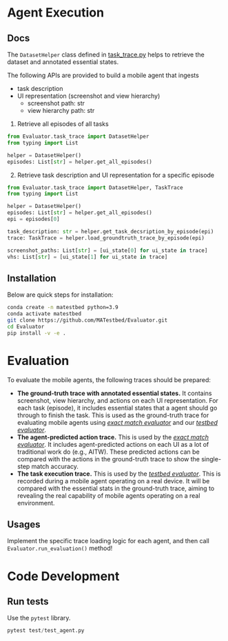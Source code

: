 # Agent Execution

## Docs

The `DatasetHelper` class defined in [task_trace.py](./task_trace.py) helps to retrieve the dataset and annotated essential states.

The following APIs are provided to build a mobile agent that ingests
- task description
- UI representation (screenshot and view hierarchy)
    - screenshot path: str
    - view hierarchy path: str

1. Retrieve all episodes of all tasks

```python
from Evaluator.task_trace import DatasetHelper
from typing import List

helper = DatasetHelper()
episodes: List[str] = helper.get_all_episodes()
```

2. Retrieve task description and UI representation for a specific episode

```python
from Evaluator.task_trace import DatasetHelper, TaskTrace
from typing import List

helper = DatasetHelper()
episodes: List[str] = helper.get_all_episodes()
epi = episodes[0]

task_description: str = helper.get_task_decsription_by_episode(epi)
trace: TaskTrace = helper.load_groundtruth_trace_by_episode(epi)

screenshot_paths: List[str] = [ui_state[0] for ui_state in trace]
vhs: List[str] = [ui_state[1] for ui_state in trace]
```

## Installation
Below are quick steps for installation:
```bash
conda create -n matestbed python=3.9
conda activate matestbed
git clone https://github.com/MATestbed/Evaluator.git
cd Evaluator
pip install -v -e .
```

# Evaluation

To evaluate the mobile agents, the following traces should be prepared:

- **The ground-truth trace with annotated essential states.**
It contains screenshot, view hierarchy, and actions on each UI representation.
For each task (episode), it includes essential states that a agent should go through to finish the task.
This is used as the ground-truth trace for evaluating mobile agents using <ins>*exact match evaluator*</ins> and our <ins>*testbed evaluator*</ins>.
- **The agent-predicted action trace.**
This is used by the <ins>*exact match evaluator*</ins>.
It includes agent-predicted actions on each UI as a lot of traditional work do (e.g., AITW).
These predicted actions can be compared with the actions in the ground-truth trace to show the single-step match accuracy.
- **The task execution trace.**
This is used by the <ins>*testbed evaluator*</ins>.
This is recorded during a mobile agent operating on a real device.
It will be compared with the essential stats in the ground-truth trace, aiming to revealing the real capability of mobile agents operating on a real environment.

## Usages

Implement the specific trace loading logic for each agent, and then call `Evaluator.run_evaluation()` method!

# Code Development

## Run tests

Use the `pytest` library.

```python
pytest test/test_agent.py
```